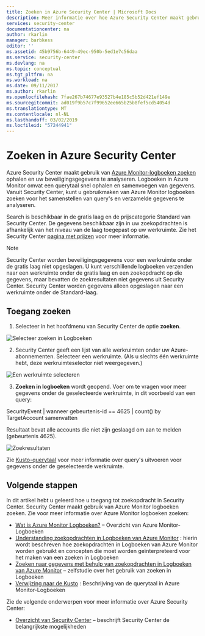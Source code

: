 ```yaml
---
title: Zoeken in Azure Security Center | Microsoft Docs
description: Meer informatie over hoe Azure Security Center maakt gebruik van Azure Monitor zoeken in Logboeken om te halen en je beveiligingsgegevens te analyseren.
services: security-center
documentationcenter: na
author: rkarlin
manager: barbkess
editor: ''
ms.assetid: 45b9756b-6449-49ec-950b-5ed1e7c56daa
ms.service: security-center
ms.devlang: na
ms.topic: conceptual
ms.tgt_pltfrm: na
ms.workload: na
ms.date: 09/11/2017
ms.author: rkarlin
ms.openlocfilehash: 7fae267b74677e93527b4e185c5b52d421ef149e
ms.sourcegitcommit: ad019f9b57c7f99652ee665b25b8fef5cd54054d
ms.translationtype: MT
ms.contentlocale: nl-NL
ms.lasthandoff: 03/02/2019
ms.locfileid: "57244941"
---
```

# <a name="azure-security-center-search"></a>Zoeken in Azure Security Center
Azure Security Center maakt gebruik van [Azure Monitor-logboeken zoeken](../log-analytics/log-analytics-log-searches.md) ophalen en uw beveiligingsgegevens te analyseren. Logboeken in Azure Monitor omvat een querytaal snel ophalen en samenvoegen van gegevens. Vanuit Security Center, kunt u gebruikmaken van Azure Monitor logboeken zoeken voor het samenstellen van query's en verzamelde gegevens te analyseren.

Search is beschikbaar in de gratis laag en de prijscategorie Standard van Security Center.  De gegevens beschikbaar zijn in uw zoekopdrachten is afhankelijk van het niveau van de laag toegepast op uw werkruimte.  Zie het Security Center [pagina met prijzen](../security-center/security-center-pricing.md) voor meer informatie.


> [!NOTE]
> Security Center worden beveiligingsgegevens voor een werkruimte onder de gratis laag niet opgeslagen. U kunt verschillende logboeken verzenden naar een werkruimte onder de gratis laag en een zoekopdracht op die gegevens, maar bevatten de zoekresultaten niet gegevens uit Security Center. Security Center worden gegevens alleen opgeslagen naar een werkruimte onder de Standard-laag.
>
>

## <a name="access-search"></a>Toegang zoeken
1. Selecteer in het hoofdmenu van Security Center de optie **zoeken**.

  ![Selecteer zoeken in Logboeken][1]

2. Security Center geeft een lijst van alle werkruimten onder uw Azure-abonnementen. Selecteer een werkruimte. (Als u slechts één werkruimte hebt, deze werkruimteselector niet weergegeven.)

  ![Een werkruimte selecteren][2]

3. **Zoeken in logboeken** wordt geopend. Voer om te vragen voor meer gegevens onder de geselecteerde werkruimte, in dit voorbeeld van een query:

  SecurityEvent | wanneer gebeurtenis-id == 4625 | count() by TargetAccount samenvatten

  Resultaat bevat alle accounts die niet zijn geslaagd om aan te melden (gebeurtenis 4625).

  ![Zoekresultaten][3]

Zie [Kusto-querytaal](../log-analytics/log-analytics-search-reference.md) voor meer informatie over query's uitvoeren voor gegevens onder de geselecteerde werkruimte.

## <a name="next-steps"></a>Volgende stappen
In dit artikel hebt u geleerd hoe u toegang tot zoekopdracht in Security Center. Security Center maakt gebruik van Azure Monitor logboeken zoeken. Zie voor meer informatie over Azure Monitor logboeken zoeken:

- [Wat is Azure Monitor Logboeken?](../log-analytics/log-analytics-overview.md) – Overzicht van Azure Monitor-Logboeken
- [Understanding zoekopdrachten in Logboeken van Azure Monitor](../log-analytics/log-analytics-log-search-new.md) : hierin wordt beschreven hoe zoekopdrachten in Logboeken van Azure Monitor worden gebruikt en concepten die moet worden geïnterpreteerd voor het maken van een zoeken in Logboeken
- [Zoeken naar gegevens met behulp van zoekopdrachten in Logboeken van Azure Monitor](../log-analytics/log-analytics-log-searches.md) – zelfstudie over het gebruik van zoeken in Logboeken
- [Verwijzing naar de Kusto](../log-analytics/log-analytics-search-reference.md) : Beschrijving van de querytaal in Azure Monitor-Logboeken

Zie de volgende onderwerpen voor meer informatie over Azure Security Center:

- [Overzicht van Security Center](security-center-intro.md) – beschrijft Security Center de belangrijkste mogelijkheden

<!--Image references-->
[1]: ./media/security-center-search/search.png
[2]: ./media/security-center-search/workspace-selector.png
[3]: ./media/security-center-search/log-search.png
